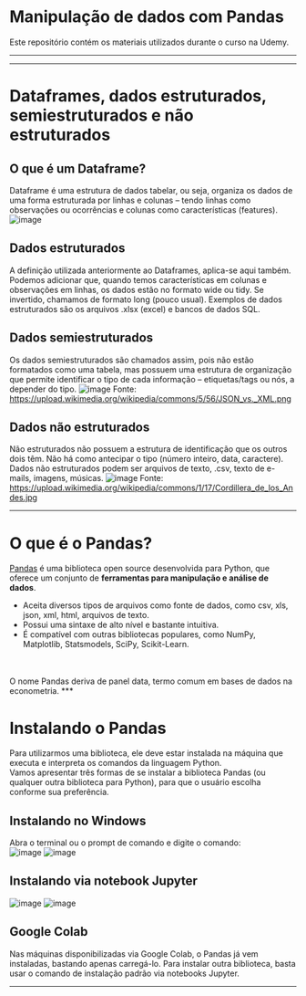 # **Manipulação de dados com Pandas**
Este repositório contém os materiais utilizados durante o curso na Udemy.
***
***

# **Dataframes, dados estruturados, semiestruturados e não estruturados**

## **O que é um Dataframe?**
Dataframe é uma estrutura de dados tabelar, ou seja, organiza os dados de uma forma estruturada por linhas e colunas – tendo linhas como observações ou ocorrências e colunas como características (features).
![image](https://github.com/lucas-mdsena/python_udemy/assets/93884007/f8792ce1-7528-4f15-952a-4d2455659d26)

## **Dados estruturados​**
A definição utilizada anteriormente ao Dataframes, aplica-se aqui também. Podemos adicionar que, quando temos características em colunas e observações em linhas, os dados estão no formato wide ou tidy. Se invertido, chamamos de formato long (pouco usual).​
Exemplos de dados estruturados são os arquivos .xlsx (excel) e bancos de dados SQL.

## **Dados semiestruturados​**
Os dados semiestruturados são chamados assim, pois não estão formatados como uma tabela, mas possuem uma estrutura de organização que permite identificar o tipo de cada informação – etiquetas/tags ou nós, a depender do tipo.
![image](https://github.com/lucas-mdsena/python_udemy/assets/93884007/ebfa0d4b-1922-400e-ac95-5375c0ffc613)
Fonte: https://upload.wikimedia.org/wikipedia/commons/5/56/JSON_vs._XML.png

## **Dados não estruturados​**
Não estruturados não possuem a estrutura de identificação que os outros dois têm. Não há como antecipar o tipo (número inteiro, data, caractere). Dados não estruturados podem ser arquivos de texto, .csv, texto de e-mails, imagens, músicas.
![image](https://github.com/lucas-mdsena/python_udemy/assets/93884007/d93ca6ed-9f3d-4db8-baae-23c9554e4aca)
Fonte: https://upload.wikimedia.org/wikipedia/commons/1/17/Cordillera_de_los_Andes.jpg
***

# **O que é o Pandas?​**
[Pandas](https://pandas.pydata.org/) é uma biblioteca open source desenvolvida para Python, que oferece um conjunto de **ferramentas para manipulação e análise de dados**.
<br>
- Aceita diversos tipos de arquivos como fonte de dados, como csv, xls, json, xml, html, arquivos de texto.
- Possui uma sintaxe de alto nível e bastante intuitiva.
- É compatível com outras bibliotecas populares, como NumPy, Matplotlib, Statsmodels, SciPy, Scikit-Learn.​
<br>
<br>
O nome Pandas deriva de panel data, termo comum em bases de dados na econometria.
***

# **Instalando o Pandas**
Para utilizarmos uma biblioteca, ele deve estar instalada na máquina que executa e interpreta os comandos da linguagem Python.​
<br>
Vamos apresentar três formas de se instalar a biblioteca Pandas (ou qualquer outra biblioteca para Python), para que o usuário escolha conforme sua preferência.​

## **Instalando no Windows**
Abra o terminal ou o prompt de comando e digite o comando:​
<br>
![image](https://github.com/lucas-mdsena/python_udemy/assets/93884007/787c1b53-5e38-4bc7-a69c-589324fea582)
![image](https://github.com/lucas-mdsena/python_udemy/assets/93884007/7b0b802c-6b27-480c-bd15-ae035add4b74)

## **Instalando via notebook Jupyter​**
![image](https://github.com/lucas-mdsena/python_udemy/assets/93884007/46448d70-0063-4200-8d3f-e89115214e4d)
![image](https://github.com/lucas-mdsena/python_udemy/assets/93884007/7dc8bd72-2f83-4b4c-8e54-5135dfd772fa)

## **Google Colab​**
Nas máquinas disponibilizadas via Google Colab, o Pandas já vem instaladas, bastando apenas carregá-lo. Para instalar outra biblioteca, basta usar o comando de instalação padrão via notebooks Jupyter.
***



